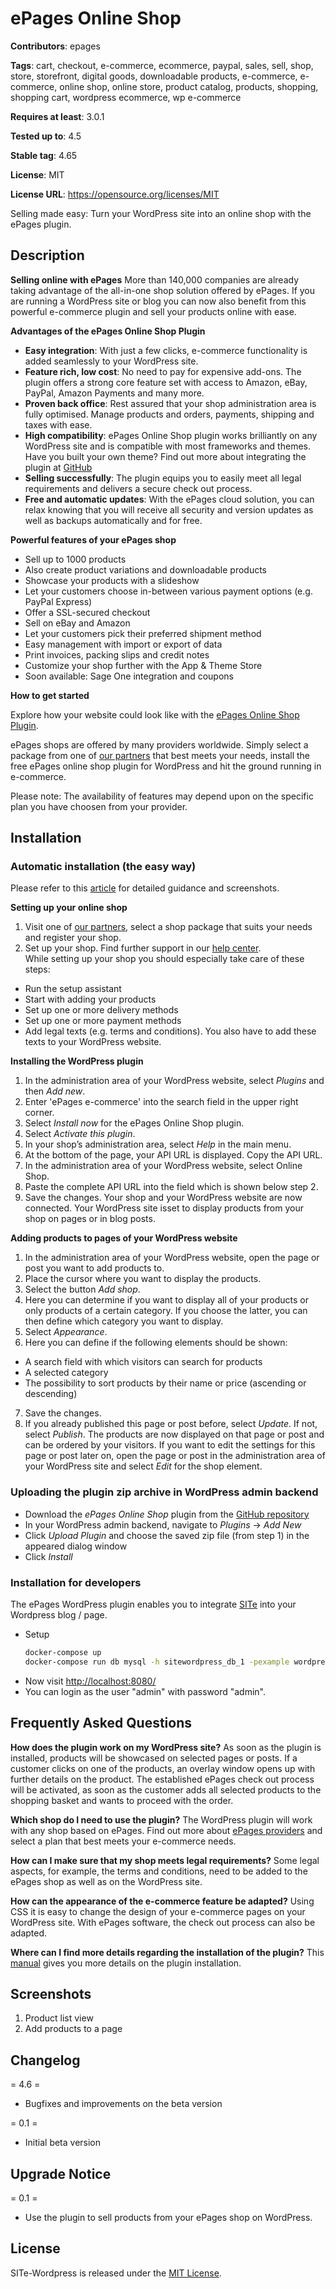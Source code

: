 # ePages Online Shop

**Contributors**: epages

**Tags**: cart, checkout, e-commerce, ecommerce, paypal, sales, sell, shop, store, storefront, digital goods, downloadable products, e-commerce, e-commerce, online shop, online store, product catalog, products, shopping, shopping cart, wordpress ecommerce, wp e-commerce

**Requires at least**: 3.0.1

**Tested up to**: 4.5

**Stable tag**: 4.65

**License**: MIT

**License URL**: https://opensource.org/licenses/MIT 

Selling made easy: Turn your WordPress site into an online shop with the ePages plugin.

## Description

**Selling online with ePages** 
More than 140,000 companies are already taking advantage of the all-in-one shop solution offered by ePages. If you are running a WordPress site or blog you can now also benefit from this powerful e-commerce plugin and sell your products online with ease.

**Advantages of the ePages Online Shop Plugin**

* **Easy integration**: With just a few clicks, e-commerce functionality is added seamlessly to your WordPress site.
*	**Feature rich, low cost**: No need to pay for expensive add-ons. The plugin offers a strong core feature set with access to Amazon, eBay, PayPal, Amazon Payments and many more.
* **Proven back office**: Rest assured that your shop administration area is fully optimised. Manage products and orders, payments, shipping and taxes with ease.
* **High compatibility**: ePages Online Shop plugin works brilliantly on any WordPress site and is compatible with most frameworks and themes. Have you built your own theme? Find out more about integrating the plugin at [GitHub](https://github.com/ePages-de/ePages-wordpress-plugin "GitHub")
* **Selling successfully**: The plugin equips you to easily meet all legal requirements and delivers a secure check out process.
* **Free and automatic updates**: With the ePages cloud solution, you can relax knowing that you will receive all security and version updates as well as backups automatically and for free.

**Powerful features of your ePages shop**

* Sell up to 1000 products
* Also create product variations and downloadable products
* Showcase your products with a slideshow
* Let your customers choose in-between various payment options (e.g. PayPal Express)
* Offer a SSL-secured checkout
* Sell on eBay and Amazon
* Let your customers pick their preferred shipment method
* Easy management with import or export of data 
* Print invoices, packing slips and credit notes 
* Customize your shop further with the App & Theme Store
* Soon available: Sage One integration and coupons

**How to get started**

Explore how your website could look like with the [ePages Online Shop Plugin](http://wordpress.epages.com/more-products/ "Demo").

ePages shops are offered by many providers worldwide. Simply select a package from one of [our partners](http://www.epages.com/en/partner/provider/ "Resellers") that best meets your needs, install the free ePages online shop plugin for WordPress and hit the ground running in e-commerce.

Please note: The availability of features may depend upon on the specific plan you have choosen from your provider.

## Installation
### Automatic installation (the easy way)

Please refer to this [article](http://www.epages.com/downloads/pdf/epages-wordpress-plugin-setup-EN.pdf "Setup guide") for detailed guidance and screenshots.

**Setting up your online shop**

1. Visit one of [our partners](http://www.epages.com/en/partner/provider/ "Partners"), select a shop package that suits your needs and register your shop. 
2. Set up your shop. Find further support in our [help center](https://www.online-help-center.com/ "Help center").  
While setting up your shop you should especially take care of these steps:
  * Run the setup assistant
  * Start with adding your products
  * Set up one or more delivery methods
  * Set up one or more payment methods
  * Add legal texts (e.g. terms and conditions). You also have to add these texts to your WordPress website. 

**Installing the WordPress plugin**

1. In the administration area of your WordPress website, select *Plugins* and then *Add new*.
2. Enter 'ePages e-commerce' into the search field in the upper right corner.
3. Select *Install now* for the ePages Online Shop plugin. 
4. Select *Activate this plugin*.
5. In your shop’s administration area, select *Help* in the main menu.
6. At the bottom of the page, your API URL is displayed. Copy the API URL. 
7. In the administration area of your WordPress website, select Online Shop.
8. Paste the complete API URL into the field which is shown below step 2.
9. Save the changes. 
Your shop and your WordPress website are now connected. Your WordPress site isset to display products from your shop on pages or in blog posts. 

**Adding products to pages of your WordPress website**

1. In the administration area of your WordPress website, open the page or post you want to add products to. 
2. Place the cursor where you want to display the products. 
3. Select the button *Add shop*.
4. Here you can determine if you want to display all of your products or only products of a certain category. If you choose the latter, you can then define which category you want to display. 
5. Select *Appearance*.
6. Here you can define if the following elements should be shown: 
  * A search field with which visitors can search for products
  * A selected category
  * The possibility to sort products by their name or price (ascending or descending)
7. Save the changes.
8. If you already published this page or post before, select *Update*. If not, select *Publish*.
The products are now displayed on that page or post and can be ordered by your visitors. 
If you want to edit the settings for this page or post later on, open the page or post in the administration area of your WordPress site and select *Edit* for the shop element. 

### Uploading the plugin zip archive in WordPress admin backend

* Download the *ePages Online Shop* plugin from the [GitHub repository](https://github.com/ePages-de/ePages-wordpress-plugin "Download")
* In your WordPress admin backend, navigate to *Plugins* → *Add New*
* Click *Upload Plugin* and choose the saved zip file (from step 1) in the appeared dialog window
* Click *Install* 

### Installation for developers

The ePages WordPress plugin enables you to integrate [SITe](https://github.com/ePages-de/site) into your Wordpress blog / page.
* Setup
  ```bash
  docker-compose up
  docker-compose run db mysql -h sitewordpress_db_1 -pexample wordpress < db.sql
  ```
* Now visit [http://localhost:8080/](http://localhost:8080/)
* You can login as the user "admin" with password "admin".


## Frequently Asked Questions
**How does the plugin work on my WordPress site?**
As soon as the plugin is installed, products will be showcased on selected pages or posts. If a customer clicks on one of the products, an overlay window opens up with further details on the product. The established ePages check out process will be activated, as soon as the customer adds all selected products to the shopping basket and wants to proceed with the order. 

**Which shop do I need to use the plugin?**
The WordPress plugin will work with any shop based on ePages. Find out more about [ePages providers](http://www.epages.com/en/partner/provider/ "ePages providers") and select a plan that best meets your e-commerce needs.

**How can I make sure that my shop meets legal requirements?**
Some legal aspects, for example, the terms and conditions, need to be added to the ePages shop as well as on the WordPress site.

**How can the appearance of the e-commerce feature be adapted?**
Using CSS it is easy to change the design of your e-commerce pages on your WordPress site. With ePages software, the check out process can also be adapted. 

**Where can I find more details regarding the installation of the plugin?**
This [manual](http://www.epages.com/downloads/pdf/epages-wordpress-plugin-setup-EN.pdf "Setup guide") gives you more details on the plugin installation.

## Screenshots

1. Product list view
2. Add products to a page

## Changelog

= 4.6 =
* Bugfixes and improvements on the beta version

= 0.1 =
* Initial beta version

## Upgrade Notice

= 0.1 =
* Use the plugin to sell products from your ePages shop on WordPress.


## License
SITe-Wordpress is released under the [MIT License](http://opensource.org/licenses/MIT).
